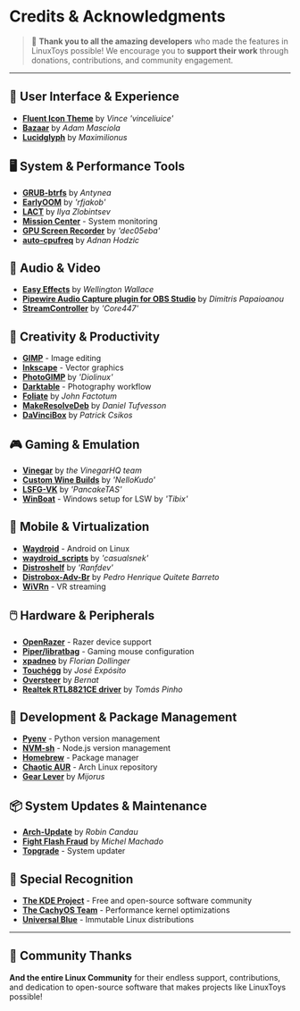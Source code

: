 # Credits & Acknowledgments

> 💙 **Thank you to all the amazing developers** who made the features in LinuxToys possible! We encourage you to **support their work** through donations, contributions, and community engagement.

---

## 🎨 User Interface & Experience

- **[Fluent Icon Theme](https://github.com/vinceliuice/Fluent-icon-theme)** by *Vince 'vinceliuice'*
- **[Bazaar](https://github.com/kolunmi/bazaar)** by *Adam Masciola*
- **[Lucidglyph](https://github.com/maximilionus/lucidglyph/tree/v0.11.0)** by *Maximilionus*

## 🖥️ System & Performance Tools

- **[GRUB-btrfs](https://github.com/Antynea/grub-btrfs)** by *Antynea*
- **[EarlyOOM](https://github.com/rfjakob/earlyoom)** by *'rfjakob'*
- **[LACT](https://github.com/ilya-zlobintsev/LACT)** by *Ilya Zlobintsev*
- **[Mission Center](https://missioncenter.io)** - System monitoring
- **[GPU Screen Recorder](https://git.dec05eba.com/?p=about)** by *'dec05eba'*
- **[auto-cpufreq](https://github.com/AdnanHodzic/auto-cpufreq)** by *Adnan Hodzic*

## 🎵 Audio & Video

- **[Easy Effects](https://github.com/wwmm/easyeffects)** by *Wellington Wallace*
- **[Pipewire Audio Capture plugin for OBS Studio](https://github.com/dimtpap/obs-pipewire-audio-capture)** by *Dimitris Papaioanou*
- **[StreamController](https://github.com/StreamController/StreamController)** by *'Core447'*

## 🎨 Creativity & Productivity

- **[GIMP](https://www.gimp.org)** - Image editing
- **[Inkscape](https://inkscape.org)** - Vector graphics
- **[PhotoGIMP](https://github.com/Diolinux/PhotoGIMP)** by *'Diolinux'*
- **[Darktable](https://www.darktable.org)** - Photography workflow
- **[Foliate](https://johnfactotum.github.io/foliate)** by *John Factotum*
- **[MakeResolveDeb](https://www.danieltufvesson.com/makeresolvedeb)** by *Daniel Tufvesson*
- **[DaVinciBox](https://github.com/zelikos/davincibox)** by *Patrick Csikos*

## 🎮 Gaming & Emulation

- **[Vinegar](https://vinegarhq.org/Home/index.html)** by *the VinegarHQ team*
- **[Custom Wine Builds](https://github.com/NelloKudo/WineBuilder)** by *'NelloKudo'*
- **[LSFG-VK](https://github.com/PancakeTAS/lsfg-vk)** by *'PancakeTAS'*
- **[WinBoat](https://github.com/TibixDev/winboat)** - Windows setup for LSW by *'Tibix'*

## 📱 Mobile & Virtualization

- **[Waydroid](https://waydro.id/)** - Android on Linux
- **[waydroid_scripts](https://github.com/casualsnek/waydroid_script)** by *'casualsnek'*
- **[Distroshelf](https://github.com/ranfdev/DistroShelf)** by *'Ranfdev'*
- **[Distrobox-Adv-Br](https://github.com/pedrohqb/distrobox-adv-br)** by *Pedro Henrique Quitete Barreto*
- **[WiVRn](https://github.com/WiVRn)** - VR streaming

## 🖱️ Hardware & Peripherals

- **[OpenRazer](https://openrazer.github.io)** - Razer device support
- **[Piper/libratbag](https://github.com/libratbag/piper)** - Gaming mouse configuration
- **[xpadneo](https://github.com/atar-axis/xpadneo)** by *Florian Dollinger*
- **[Touchégg](https://github.com/JoseExposito/touchegg)** by *José Expósito*
- **[Oversteer](https://github.com/berarma/oversteer)** by *Bernat*
- **[Realtek RTL8821CE driver](https://github.com/tomaspinho/rtl8821ce)** by *Tomás Pinho*

## 🔧 Development & Package Management

- **[Pyenv](https://github.com/pyenv)** - Python version management
- **[NVM-sh](https://github.com/nvm-sh)** - Node.js version management
- **[Homebrew](https://brew.sh/)** - Package manager
- **[Chaotic AUR](https://aur.chaotic.cx/)** - Arch Linux repository
- **[Gear Lever](https://github.com/mijorus/gearlever)** by *Mijorus*

## 📦 System Updates & Maintenance

- **[Arch-Update](https://github.com/Antiz96/arch-update)** by *Robin Candau*
- **[Fight Flash Fraud](https://github.com/AltraMayor/f3)** by *Michel Machado*
- **[Topgrade](https://github.com/topgrade-rs/topgrade)** - System updater

## 🌟 Special Recognition

- **[The KDE Project](https://kde.org)** - Free and open-source software community
- **[The CachyOS Team](https://github.com/CachyOS/linux-cachyos)** - Performance kernel optimizations
- **[Universal Blue](https://universal-blue.org)** - Immutable Linux distributions

---

## 🙏 Community Thanks

**And the entire Linux Community** for their endless support, contributions, and dedication to open-source software that makes projects like LinuxToys possible!
